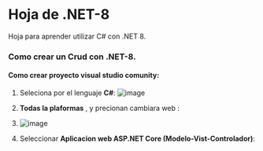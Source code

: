 # Hoja de .NET-8
Hoja para aprender utilizar C# con .NET 8.

### Como crear un Crud con .NET-8.
#### Como crear proyecto visual studio comunity:
1. Seleciona por el lenguaje **C#**:
![image](https://github.com/user-attachments/assets/4e6d8753-d291-4f12-bc24-5d5428e0a6e6)
3. **Todas la plaformas** , y precionan cambiara web :
4. ![image](https://github.com/user-attachments/assets/4657deaa-2b51-4b2d-879c-c53820e54065)

5. Seleccionar **Aplicacion web ASP.NET Core (Modelo-Vist-Controlador)**:

